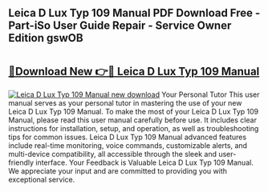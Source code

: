 ## Leica D Lux Typ 109 Manual PDF Download Free - Part-iSo User Guide Repair - Service Owner Edition gswOB

# <h2><a href="http://cf27441.oget.top/?id=Leica+D+Lux+Typ+109+Manual">🔗Download New 👉🔴 Leica D Lux Typ 109 Manual</a></h2>

[![Leica D Lux Typ 109 Manual new download](https://i.imgur.com/5g1atiW.png)](http://cf27441.oget.top/?id=Leica+D+Lux+Typ+109+Manual)
Your Personal Tutor This user manual serves as your personal tutor in mastering the use of your new Leica D Lux Typ 109 Manual. To make the most of your Leica D Lux Typ 109 Manual, please read this user manual carefully before use. It includes clear instructions for installation, setup, and operation, as well as troubleshooting tips for common issues. Leica D Lux Typ 109 Manual advanced features include real-time monitoring, voice commands, customizable alerts, and multi-device compatibility, all accessible through the sleek and user-friendly interface. Your Feedback is Valuable Leica D Lux Typ 109 Manual. We appreciate your input and are committed to providing you with exceptional service.

